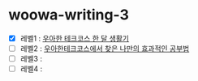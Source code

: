 # woowa-writing-3

- [x] 레벨1 : [우아한 테크코스 한 달 생활기](level1.md)  
- [ ] 레벨2 : [우아한테크코스에서 찾은 나만의 효과적인 공부법](level2.md)
- [ ] 레벨3 :  
- [ ] 레벨4 : 